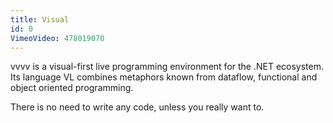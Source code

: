 ```yaml
---
title: Visual
id: 0
VimeoVideo: 478019070
---
```


vvvv is a visual-first live programming environment for the .NET ecosystem. Its language VL combines metaphors known from dataflow, functional and object oriented programming.

There is no need to write any code, unless you really want to.
